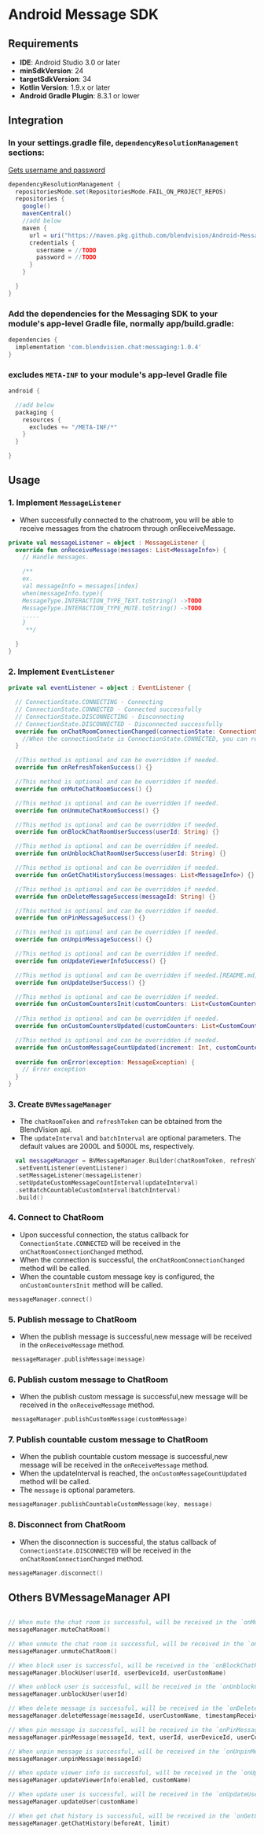 # Android Message SDK

## Requirements

- **IDE**: Android Studio 3.0 or later
- **minSdkVersion**: 24
- **targetSdkVersion**: 34
- **Kotlin Version**: 1.9.x or later
- **Android Gradle Plugin**: 8.3.1 or lower

## Integration

### In your settings.gradle file, `dependencyResolutionManagement` sections: 
[Gets username and password](https://github.com/BlendVision/Android-Messaging-SDK/wiki/Android%E2%80%90Messaging%E2%80%90SDK-pull-credentials)
```groovy
dependencyResolutionManagement {
  repositoriesMode.set(RepositoriesMode.FAIL_ON_PROJECT_REPOS)
  repositories {
    google()
    mavenCentral()
    //add below
    maven {
      url = uri("https://maven.pkg.github.com/blendvision/Android-Messaing-SDK")
      credentials {
        username = //TODO
        password = //TODO
      }
    }

  }
}
```

### Add the dependencies for the Messaging SDK to your module's app-level Gradle file, normally app/build.gradle:

```groovy
dependencies {
  implementation 'com.blendvision.chat:messaging:1.0.4'
}
```

### excludes `META-INF` to your module's app-level Gradle file

```groovy
android {

  //add below
  packaging {
    resources {
      excludes += "/META-INF/*"
    }
  }

}
```

## Usage

### 1. Implement `MessageListener`

- When successfully connected to the chatroom, you will be able to receive messages from the chatroom through onReceiveMessage.

```kotlin
private val messageListener = object : MessageListener {
  override fun onReceiveMessage(messages: List<MessageInfo>) {
    // Handle messages.

    /**
    ex.
    val messageInfo = messages[index]
    when(messageInfo.type){
    MessageType.INTERACTION_TYPE_TEXT.toString() ->TODO
    MessageType.INTERACTION_TYPE_MUTE.toString() ->TODO
    .....
    }
     **/

  }
}
```

### 2. Implement `EventListener`

```kotlin
private val eventListener = object : EventListener {

  // ConnectionState.CONNECTING - Connecting
  // ConnectionState.CONNECTED - Connected successfully
  // ConnectionState.DISCONNECTING - Disconnecting
  // ConnectionState.DISCONNECTED - Disconnected successfully
  override fun onChatRoomConnectionChanged(connectionState: ConnectionState) {
    //When the connectionState is ConnectionState.CONNECTED, you can retrieve the chatroomInfo from the connectionState.
  }

  //This method is optional and can be overridden if needed.
  override fun onRefreshTokenSuccess() {}

  //This method is optional and can be overridden if needed.
  override fun onMuteChatRoomSuccess() {}

  //This method is optional and can be overridden if needed.
  override fun onUnmuteChatRoomSuccess() {}

  //This method is optional and can be overridden if needed.
  override fun onBlockChatRoomUserSuccess(userId: String) {}

  //This method is optional and can be overridden if needed.
  override fun onUnblockChatRoomUserSuccess(userId: String) {}

  //This method is optional and can be overridden if needed.
  override fun onGetChatHistorySuccess(messages: List<MessageInfo>) {}

  //This method is optional and can be overridden if needed.
  override fun onDeleteMessageSuccess(messageId: String) {}

  //This method is optional and can be overridden if needed.
  override fun onPinMessageSuccess() {}

  //This method is optional and can be overridden if needed.
  override fun onUnpinMessageSuccess() {}

  //This method is optional and can be overridden if needed.
  override fun onUpdateViewerInfoSuccess() {}

  //This method is optional and can be overridden if needed.[README.md](..%2F..%2FBlendVision%2Fbv4dev%2FREADME.md)
  override fun onUpdateUserSuccess() {}

  //This method is optional and can be overridden if needed.
  override fun onCustomCountersInit(customCounters: List<CustomCounter>) {}
  
  //This method is optional and can be overridden if needed.
  override fun onCustomCountersUpdated(customCounters: List<CustomCounter>) {}

  //This method is optional and can be overridden if needed.
  override fun onCustomMessageCountUpdated(increment: Int, customCounters: CustomCounter) {}
  
  override fun onError(exception: MessageException) {
    // Error exception
  }
}
```

### 3. Create `BVMessageManager`

- The `chatRoomToken` and `refreshToken` can be obtained from the BlendVision api.
- The `updateInterval` and `batchInterval` are optional parameters. The default values are 2000L and 5000L ms, respectively.

```kotlin
  val messageManager = BVMessageManager.Builder(chatRoomToken, refreshToken)
  .setEventListener(eventListener)
  .setMessageListener(messageListener)
  .setUpdateCustomMessageCountInterval(updateInterval)
  .setBatchCountableCustomInterval(batchInterval)
  .build()
```

### 4. Connect to ChatRoom

- Upon successful connection, the status callback for `ConnectionState.CONNECTED` will be received in the `onChatRoomConnectionChanged` method.
- When the connection is successful, the `onChatRoomConnectionChanged` method will be called.
- When the countable custom message key is configured, the `onCustomCountersInit` method will be called.

```kotlin
messageManager.connect()
```

### 5. Publish message to ChatRoom

- When the publish message is successful,new message will be received in the `onReceiveMessage` method.

```kotlin
 messageManager.publishMessage(message)
```

### 6. Publish custom message to ChatRoom

- When the publish custom message is successful,new message will be received in the `onReceiveMessage` method.

```kotlin
 messageManager.publishCustomMessage(customMessage)
```

### 7. Publish countable custom message to ChatRoom

- When the publish countable custom message is successful,new message will be received in the `onReceiveMessage` method.
- When the updateInterval is reached, the `onCustomMessageCountUpdated` method will be called.
- The `message` is optional parameters.

```kotlin
messageManager.publishCountableCustomMessage(key, message)
```

### 8. Disconnect from ChatRoom

- When the disconnection is successful, the status callback of `ConnectionState.DISCONNECTED` will be received in the `onChatRoomConnectionChanged`
  method.

```kotlin
messageManager.disconnect()
```

## Others BVMessageManager API

```kotlin

// When mute the chat room is successful, will be received in the `onMuteChatRoomSuccess` method.
messageManager.muteChatRoom()

// When unmute the chat room is successful, will be received in the `onUnmuteChatRoomSuccess` method.
messageManager.unmuteChatRoom()

// When block user is successful, will be received in the `onBlockChatRoomUserSuccess` method.
messageManager.blockUser(userId, userDeviceId, userCustomName)

// When unblock user is successful, will be received in the `onUnblockChatRoomUserSuccess` method.
messageManager.unblockUser(userId)

// When delete message is successful, will be received in the `onDeleteMessageSuccess` method.
messageManager.deleteMessage(messageId, userCustomName, timestampReceivedAt)

// When pin message is successful, will be received in the `onPinMessageSuccess` method.
messageManager.pinMessage(messageId, text, userId, userDeviceId, userCustomName)

// When unpin message is successful, will be received in the `onUnpinMessageSuccess` method.
messageManager.unpinMessage(messageId)

// When update viewer info is successful, will be received in the `onUpdateViewerInfoSuccess` method.
messageManager.updateViewerInfo(enabled, customName)

// When update user is successful, will be received in the `onUpdateUserSuccess` method.
messageManager.updateUser(customName)

// When get chat history is successful, will be received in the `onGetChatHistorySuccess` method.
messageManager.getChatHistory(beforeAt, limit)

```
